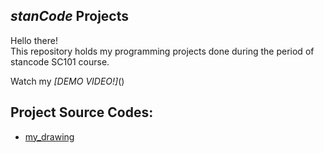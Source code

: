 ## *stanCode* Projects
Hello there!\
This repository holds my programming projects done during the period of stancode SC101 course.

Watch my *[DEMO VIDEO!]*()

## Project Source Codes:
- [my_drawing]()
